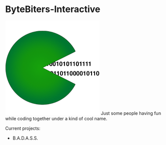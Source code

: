# ByteBiters-Interactive
<img src="./pictures/Organization_Logo.png" alt="B.A.D.A.S.S. Logo" height="300" width="300"/>
Just some people having fun while coding together under a kind of cool name.

Current projects:
- B.A.D.A.S.S.
